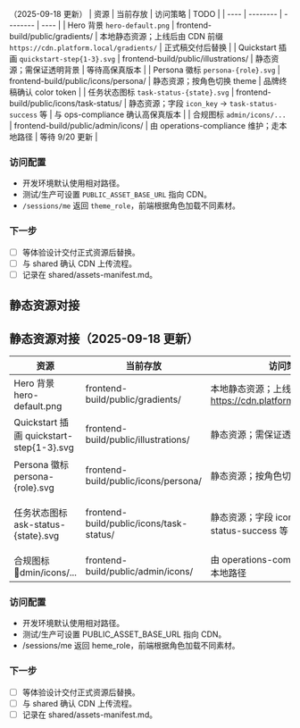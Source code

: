 ﻿（2025-09-18 更新）
| 资源 | 当前存放 | 访问策略 | TODO |
| ---- | -------- | -------- | ---- |
| Hero 背景 `hero-default.png` | frontend-build/public/gradients/ | 本地静态资源；上线后由 CDN 前缀 `https://cdn.platform.local/gradients/` | 正式稿交付后替换 |
| Quickstart 插画 `quickstart-step{1-3}.svg` | frontend-build/public/illustrations/ | 静态资源；需保证透明背景 | 等待高保真版本 |
| Persona 徽标 `persona-{role}.svg` | frontend-build/public/icons/persona/ | 静态资源；按角色切换 theme | 品牌终稿确认 color token |
| 任务状态图标 `task-status-{state}.svg` | frontend-build/public/icons/task-status/ | 静态资源；字段 `icon_key` -> `task-status-success` 等 | 与 ops-compliance 确认高保真版本 |
| 合规图标 `admin/icons/...` | frontend-build/public/admin/icons/ | 由 operations-compliance 维护；走本地路径 | 等待 9/20 更新 |

### 访问配置
- 开发环境默认使用相对路径。
- 测试/生产可设置 `PUBLIC_ASSET_BASE_URL` 指向 CDN。
- `/sessions/me` 返回 `theme_role`，前端根据角色加载不同素材。

### 下一步
- [ ] 等体验设计交付正式资源后替换。
- [ ] 与 shared 确认 CDN 上传流程。
- [ ] 记录在 shared/assets-manifest.md。
## 静态资源对接
## 静态资源对接（2025-09-18 更新）
| 资源 | 当前存放 | 访问策略 | TODO |
| ---- | -------- | -------- | ---- |
| Hero 背景 hero-default.png | frontend-build/public/gradients/ | 本地静态资源；上线后由 CDN 前缀 https://cdn.platform.local/gradients/ | 正式稿交付后替换 |
| Quickstart 插画 quickstart-step{1-3}.svg | frontend-build/public/illustrations/ | 静态资源；需保证透明背景 | 等待高保真版本 |
| Persona 徽标 persona-{role}.svg | frontend-build/public/icons/persona/ | 静态资源；按角色切换 theme | 品牌终稿确认 color token |
| 任务状态图标 	ask-status-{state}.svg | frontend-build/public/icons/task-status/ | 静态资源；字段 icon_key -> 	ask-status-success 等 | 与 ops-compliance 确认高保真版本 |
| 合规图标 dmin/icons/... | frontend-build/public/admin/icons/ | 由 operations-compliance 维护；走本地路径 | 等待 9/20 更新 |

### 访问配置
- 开发环境默认使用相对路径。
- 测试/生产可设置 PUBLIC_ASSET_BASE_URL 指向 CDN。
- /sessions/me 返回 	heme_role，前端根据角色加载不同素材。

### 下一步
- [ ] 等体验设计交付正式资源后替换。
- [ ] 与 shared 确认 CDN 上传流程。
- [ ] 记录在 shared/assets-manifest.md。